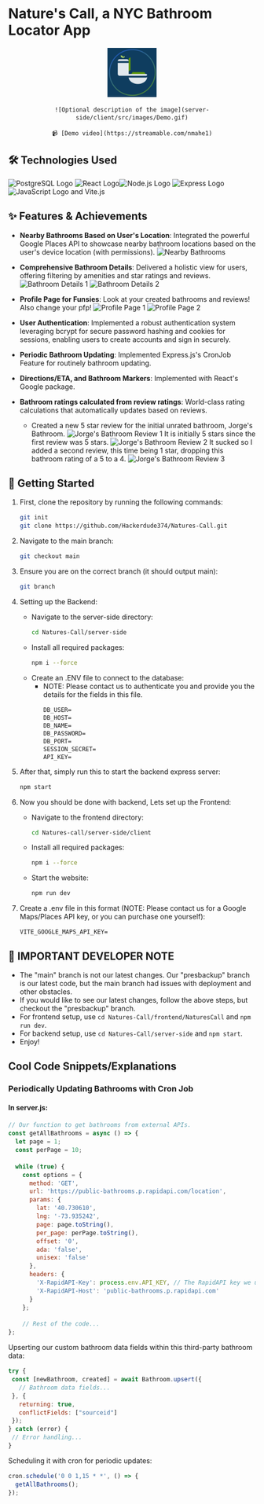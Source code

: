 # Nature's Call, a NYC Bathroom Locator App 

<div align="center">
    <img src="server-side/client/src/images/DarkModeLogo.png" alt="Optional description of the image" width="100" height="100">
    
    ![Optional description of the image](server-side/client/src/images/Demo.gif)

    📹 [Demo video](https://streamable.com/nmahe1)
</div>

## 🛠 Technologies Used

![PostgreSQL Logo](https://upload.wikimedia.org/wikipedia/commons/thumb/2/29/Postgresql_elephant.svg/45px-Postgresql_elephant.svg.png) ![React Logo](https://upload.wikimedia.org/wikipedia/commons/thumb/a/a7/React-icon.svg/45px-React-icon.svg.png)![Node.js Logo](https://upload.wikimedia.org/wikipedia/commons/thumb/d/d9/Node.js_logo.svg/45px-Node.js_logo.svg.png) ![Express Logo](https://upload.wikimedia.org/wikipedia/commons/thumb/6/64/Expressjs.png/45px-Expressjs.png) ![JavaScript Logo](https://upload.wikimedia.org/wikipedia/commons/thumb/9/99/Unofficial_JavaScript_logo_2.svg/45px-Unofficial_JavaScript_logo_2.svg.png) and Vite.js

  
## ✨ Features & Achievements

- **Nearby Bathrooms Based on User's Location**: Integrated the powerful Google Places API to showcase nearby bathroom locations based on the user's device location (with permissions).
  ![Nearby Bathrooms](https://github.com/Hackerdude374/Natures-Call/assets/136039952/43a7ab37-b07c-450a-b341-6607f15fa998)

- **Comprehensive Bathroom Details**: Delivered a holistic view for users, offering filtering by amenities and star ratings and reviews.
  ![Bathroom Details 1](https://github.com/Hackerdude374/Natures-Call/assets/136039952/0ac6e234-fbfb-4fad-8a98-434943164e81)
  ![Bathroom Details 2](https://github.com/Hackerdude374/Natures-Call/assets/136039952/23e234c1-6e95-4898-91c3-3756443c6036)

- **Profile Page for Funsies**: Look at your created bathrooms and reviews! Also change your pfp!
  ![Profile Page 1](https://github.com/Hackerdude374/Natures-Call/assets/136039952/bffaab67-173c-40f0-a8df-19ac6e93973e)
  ![Profile Page 2](https://github.com/Hackerdude374/Natures-Call/assets/136039952/ef78037c-6d25-4e3c-a60d-88d2fd7db09d)

- **User Authentication**: Implemented a robust authentication system leveraging bcrypt for secure password hashing and cookies for sessions, enabling users to create accounts and sign in securely.

- **Periodic Bathroom Updating**: Implemented Express.js's CronJob Feature for routinely bathroom updating.

- **Directions/ETA, and Bathroom Markers**: Implemented with React's Google package.

- **Bathroom ratings calculated from review ratings**: World-class rating calculations that automatically updates based on reviews.

  - Created a new 5 star review for the initial unrated bathroom, Jorge's Bathroom.
    ![Jorge's Bathroom Review 1](https://github.com/Hackerdude374/Natures-Call/assets/136039952/940c2fbe-c23b-4ed0-adda-369f49f4b73f)
    It is initially 5 stars since the first review was 5 stars.
    ![Jorge's Bathroom Review 2](https://github.com/Hackerdude374/Natures-Call/assets/136039952/c8104fa9-ffa5-4a79-b252-355b72ed859f)
    It sucked so I added a second review, this time being 1 star, dropping this bathroom rating of a 5 to a 4.
    ![Jorge's Bathroom Review 3](https://github.com/Hackerdude374/Natures-Call/assets/136039952/fd6e87d2-8844-49c9-b64c-751a34244f08)


## 🔧 Getting Started

1. First, clone the repository by running the following commands:
    ```bash
    git init
    git clone https://github.com/Hackerdude374/Natures-Call.git
    ```

2. Navigate to the main branch:
    ```bash
    git checkout main
    ```

3. Ensure you are on the correct branch (it should output main):
    ```bash
    git branch
    ```

4. Setting up the Backend:
    - Navigate to the server-side directory:
        ```bash
        cd Natures-Call/server-side
        ```
    - Install all required packages:
        ```bash
        npm i --force
        ```
    - Create an .ENV file to connect to the database:
        - NOTE: Please contact us to authenticate you and provide you the details for the fields in this file.
            ```plaintext
            DB_USER=
            DB_HOST=
            DB_NAME=
            DB_PASSWORD=
            DB_PORT=
            SESSION_SECRET=
            API_KEY=
            ```

5. After that, simply run this to start the backend express server:
    ```bash
    npm start
    ```

6. Now you should be done with backend, Lets set up the Frontend:
    - Navigate to the frontend directory:
        ```bash
        cd Natures-call/server-side/client
        ```
    - Install all required packages:
        ```bash
        npm i --force
        ```
    - Start the website:
        ```bash
        npm run dev
        ```

7. Create a .env file in this format (NOTE: Please contact us for a Google Maps/Places API key, or you can purchase one yourself):
    ```plaintext
    VITE_GOOGLE_MAPS_API_KEY=
    ```

## 📝 IMPORTANT DEVELOPER NOTE

- The "main" branch is not our latest changes. Our "presbackup" branch is our latest code, but the main branch had issues with deployment and other obstacles.
- If you would like to see our latest changes, follow the above steps, but checkout the "presbackup" branch.
- For frontend setup, use `cd Natures-Call/frontend/NaturesCall` and `npm run dev`.
- For backend setup, use `cd Natures-Call/server-side` and `npm start`.
- Enjoy!

## Cool Code Snippets/Explanations

### Periodically Updating Bathrooms with Cron Job

#### In server.js:

```javascript
// Our function to get bathrooms from external APIs.
const getAllBathrooms = async () => {
  let page = 1;
  const perPage = 10;

  while (true) {
    const options = {
      method: 'GET',
      url: 'https://public-bathrooms.p.rapidapi.com/location',
      params: {
        lat: '40.730610',
        lng: '-73.935242',
        page: page.toString(),
        per_page: perPage.toString(),
        offset: '0',
        ada: 'false',
        unisex: 'false'
      },
      headers: {
        'X-RapidAPI-Key': process.env.API_KEY, // The RapidAPI key we used (our third party bathroom data)
        'X-RapidAPI-Host': 'public-bathrooms.p.rapidapi.com'
      }
    };

    // Rest of the code...
};
```
Upserting our custom bathroom data fields within this third-party bathroom data:
 ```javascript
try {
  const [newBathroom, created] = await Bathroom.upsert({
    // Bathroom data fields...
  }, {
    returning: true,
    conflictFields: ["sourceid"]
  });
} catch (error) {
  // Error handling...
}
```

Scheduling it with cron for periodic updates:
```javascript
cron.schedule('0 0 1,15 * *', () => {
  getAllBathrooms();
});
```
